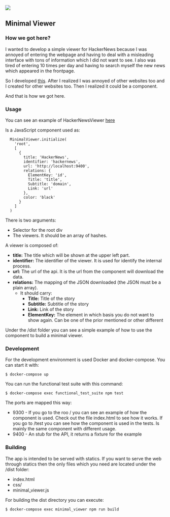 ![](https://img.shields.io/badge/license-MIT-blue.svg)

## Minimal Viewer

### How we got here?

I wanted to develop a simple viewer for HackerNews because I was annoyed of entering the webpage and having to deal with a misleading interface with tons of information which I did not want to see. I also was tired of entering 10 times per day and having to search myself the new news which appeared in the frontpage.

So I developed [this](http://hacker-news-viewer.miguel.im). After I realized I was annoyed of other websites too and I created for other websites too. Then I realized it could be a component.

And that is how we got here.

### Usage

You can see an example of HackerNewsViewer [here](https://github.com/MiguelBel/HackerNewsViewer)

Is a JavaScript component used as:

```
  MinimalViewer.initialize(
    'root',
    [
      {
        title: 'HackerNews',
        identifier: 'hackernews',
        url: 'http://localhost:9400',
        relations: {
          ElementKey: 'id',
          Title: 'title',
          Subtitle: 'domain',
          Link: 'url'
        },
        color: 'black'
      }
    ]
  )
```

There is two arguments:

- Selector for the root div
- The viewers. It should be an array of hashes.

A viewer is composed of:

- **title:** The title which will be shown at the upper left part.
- **identifier:** The identifier of the viewer. It is used for identify the internal process.
- **url:** The url of the api. It is the url from the component will download the data.
- **relations:** The mapping of the JSON downloaded (the JSON must be a plain array).
  - It should carry:
    - __Title:__ Title of the story
    - __Subtitle:__ Subtitle of the story
    - __Link:__ Link of the story
    - __ElementKey:__ The element in which basis you do not want to show again. Can be one of the prior mentioned or other different

Under the /dist folder you can see a simple example of how to use the component to build a minimal viewer.

### Development

For the development environment is used Docker and docker-compose. You can start it with:

```
$ docker-compose up
```

You can run the functional test suite with this command:

```
$ docker-compose exec functional_test_suite npm test
```

The ports are mapped this way:

- 9300 - If you go to the roo / you can see an example of how the component is used. Check out the file index.html to see how it works. If you go to /test you can see how the component is used in the tests. Is mainly the same component with different usage.
- 9400 - An stub for the API, it returns a fixture for the example

### Building

The app is intended to be served with statics. If you want to serve the web through statics then the only files which you need are located under the /dist folder:

- index.html
- css/
- minimal_viewer.js

For building the dist directory you can execute:

```
$ docker-compose exec minimal_viewer npm run build
```
